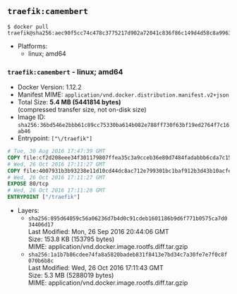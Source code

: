 ## `traefik:camembert`

```console
$ docker pull traefik@sha256:aec90f5cc74c478c3775217d902a72041c836f86c149d4d58c8a9963c8272888
```

-	Platforms:
	-	linux; amd64

### `traefik:camembert` - linux; amd64

-	Docker Version: 1.12.2
-	Manifest MIME: `application/vnd.docker.distribution.manifest.v2+json`
-	Total Size: **5.4 MB (5441814 bytes)**  
	(compressed transfer size, not on-disk size)
-	Image ID: `sha256:36bd546e2bbb61c89cc75330ba614b082e788ff730f63bf19ed2764f7c16ab46`
-	Entrypoint: `["\/traefik"]`

```dockerfile
# Tue, 30 Aug 2016 17:47:39 GMT
COPY file:cf2d208eee34f301179807ffea35c3a9cceb36e80d7484fadabbb6cda7c15bfb in /etc/ssl/certs/ 
# Wed, 26 Oct 2016 17:11:27 GMT
COPY file:4007931b3b93238e11d10cd44dc8ac712e799301bc1baf912b3d43b10acfe7ce in / 
# Wed, 26 Oct 2016 17:11:27 GMT
EXPOSE 80/tcp
# Wed, 26 Oct 2016 17:11:28 GMT
ENTRYPOINT ["/traefik"]
```

-	Layers:
	-	`sha256:895d64059c56a06236d7b4d0c91cdeb1601186b9d6f771b0575ca7d034406d17`  
		Last Modified: Mon, 26 Sep 2016 20:44:06 GMT  
		Size: 153.8 KB (153795 bytes)  
		MIME: application/vnd.docker.image.rootfs.diff.tar.gzip
	-	`sha256:1a1b7b86cdee74fa8a5820badeb831f8413e7bd34c7a30fe7e7f0c8f070b6b8c`  
		Last Modified: Wed, 26 Oct 2016 17:11:43 GMT  
		Size: 5.3 MB (5288019 bytes)  
		MIME: application/vnd.docker.image.rootfs.diff.tar.gzip
